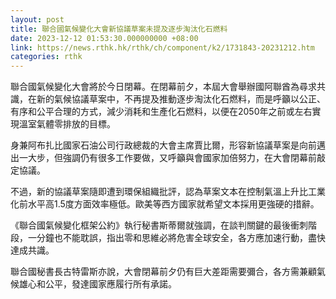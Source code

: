 ```yaml
---
layout: post
title: 聯合國氣候變化大會新協議草案未提及逐步淘汰化石燃料
date: 2023-12-12 01:53:30.000000000 +08:00
link: https://news.rthk.hk/rthk/ch/component/k2/1731843-20231212.htm
categories: rthk
---
```


聯合國氣候變化大會將於今日閉幕。在閉幕前夕，本屆大會舉辦國阿聯酋為尋求共識，在新的氣候協議草案中，不再提及推動逐步淘汰化石燃料，而是呼籲以公正、有序和公平合理的方式，減少消耗和生產化石燃料，以便在2050年之前或左右實現溫室氣體零排放的目標。

身兼阿布扎比國家石油公司行政總裁的大會主席賈比爾，形容新協議草案是向前邁出一大步，但強調仍有很多工作要做，又呼籲與會國家加倍努力，在大會閉幕前敲定協議。

不過，新的協議草案隨即遭到環保組織批評，認為草案文本在控制氣溫上升比工業化前水平高1.5度方面效率極低。歐美等西方國家就希望文本採用更強硬的措辭。

《聯合國氣候變化框架公約》執行秘書斯蒂爾就強調，在談判關鍵的最後衝刺階段，一分鐘也不能耽誤，指出零和思維必將危害全球安全，各方應加速行動，盡快達成共識。

聯合國秘書長古特雷斯亦說，大會閉幕前夕仍有巨大差距需要彌合，各方需兼顧氣候雄心和公平，發達國家應履行所有承諾。
